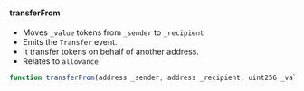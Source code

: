 #### transferFrom

- Moves `_value` tokens from `_sender` to `_recipient`
- Emits the `Transfer` event.
- It transfer tokens on behalf of another address.
- Relates to `allowance`

``` js
function transferFrom(address _sender, address _recipient, uint256 _value) public returns (bool success)
```
